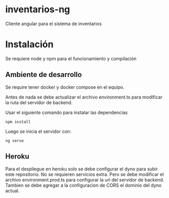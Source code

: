 # inventarios-ng
Cliente angular para el sistema de inventarios

# Instalación

Se requiere node y npm para el funcionamiento y compilación

## Ambiente de  desarrollo

Se require tener docker y docker compose en el equipo.

Antes de nada se debe actualizar el archivo environment.ts para modificar la ruta del servidor de backend.

Usar el siguiente comando para instalar las dependencias

`npm install`

Luego se inicia el servidor con:

`ng serve`

## Heroku

Para el despliegue en heroku solo se debe configurar el dyno para subir este repositorio. No se requieren servicios extra. Pero se debe modificar el archivo environment.prod.ts para configurar la url del servidor de backend. Tambien se debe agregar a la configuracion de CORS el dominio del dyno actual.


